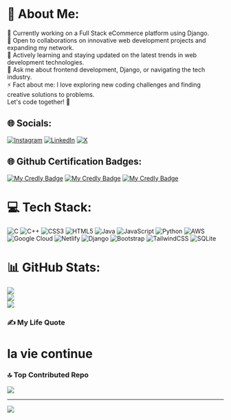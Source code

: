 # 💫 About Me:
🔭 Currently working on a Full Stack eCommerce platform using Django.<br>👯 Open to collaborations on innovative web development projects and expanding my network.<br>🌱 Actively learning and staying updated on the latest trends in web development technologies.<br>💬 Ask me about frontend development, Django, or navigating the tech industry.<br>⚡ Fact about me: I love exploring new coding challenges and finding creative solutions to problems.<br>      Let's code together! 🚀


## 🌐 Socials:
[![Instagram](https://img.shields.io/badge/Instagram-%23E4405F.svg?logo=Instagram&logoColor=white)](https://instagram.com/anuj_joshi_595) [![LinkedIn](https://img.shields.io/badge/LinkedIn-%230077B5.svg?logo=linkedin&logoColor=white)](https://linkedin.com/in/anuj-joshi021) [![X](https://img.shields.io/badge/X-black.svg?logo=X&logoColor=white)](https://x.com/anujjoshi595) 

## 🌐 Github Certification Badges:
[![My Credly Badge](https://github.com/user-attachments/assets/6fba22af-62eb-4afb-92b6-b6e6d1aed3a0)](https://www.credly.com/badges/ad05adfc-3fda-4fb3-9be3-6a4b604deb41/public_url)
[![My Credly Badge](https://github.com/user-attachments/assets/1c1a7e0f-a855-4d2b-a5c2-af346cce3ad6)](https://www.credly.com/badges/cd59da04-a600-411f-a23c-162d4cf2152c/public_url)
[![My Credly Badge](https://github.com/user-attachments/assets/0dd667cc-1f9c-48a5-aa55-3effd2ec780a) ](https://www.credly.com/badges/e9bfecde-6c14-4423-ac28-a30a51a82216/public_url)

# 💻 Tech Stack:
![C](https://img.shields.io/badge/c-%2300599C.svg?style=for-the-badge&logo=c&logoColor=white) ![C++](https://img.shields.io/badge/c++-%2300599C.svg?style=for-the-badge&logo=c%2B%2B&logoColor=white) ![CSS3](https://img.shields.io/badge/css3-%231572B6.svg?style=for-the-badge&logo=css3&logoColor=white) ![HTML5](https://img.shields.io/badge/html5-%23E34F26.svg?style=for-the-badge&logo=html5&logoColor=white) ![Java](https://img.shields.io/badge/java-%23ED8B00.svg?style=for-the-badge&logo=openjdk&logoColor=white) ![JavaScript](https://img.shields.io/badge/javascript-%23323330.svg?style=for-the-badge&logo=javascript&logoColor=%23F7DF1E) ![Python](https://img.shields.io/badge/python-3670A0?style=for-the-badge&logo=python&logoColor=ffdd54) ![AWS](https://img.shields.io/badge/AWS-%23FF9900.svg?style=for-the-badge&logo=amazon-aws&logoColor=white) ![Google Cloud](https://img.shields.io/badge/GoogleCloud-%234285F4.svg?style=for-the-badge&logo=google-cloud&logoColor=white) ![Netlify](https://img.shields.io/badge/netlify-%23000000.svg?style=for-the-badge&logo=netlify&logoColor=#00C7B7) ![Django](https://img.shields.io/badge/django-%23092E20.svg?style=for-the-badge&logo=django&logoColor=white) ![Bootstrap](https://img.shields.io/badge/bootstrap-%238511FA.svg?style=for-the-badge&logo=bootstrap&logoColor=white) ![TailwindCSS](https://img.shields.io/badge/tailwindcss-%2338B2AC.svg?style=for-the-badge&logo=tailwind-css&logoColor=white) ![SQLite](https://img.shields.io/badge/sqlite-%2307405e.svg?style=for-the-badge&logo=sqlite&logoColor=white)
# 📊 GitHub Stats:

![](https://github-readme-stats.vercel.app/api?username=Anujjoshi021&theme=blue-green&hide_border=false&include_all_commits=false&count_private=false)<br/>
![](https://github-readme-streak-stats.herokuapp.com/?user=Anujjoshi021&theme=blue-green&hide_border=false)<br/>
![](https://github-readme-stats.vercel.app/api/top-langs/?username=Anujjoshi021&theme=blue-green&hide_border=false&include_all_commits=false&count_private=false&layout=compact)

### ✍️ My Life Quote
<h1>la vie continue</h1>

### 🔝 Top Contributed Repo
![](https://github-contributor-stats.vercel.app/api?username=Anujjoshi021&limit=5&theme=dark&combine_all_yearly_contributions=true)

---
[![](https://visitcount.itsvg.in/api?id=Anujjoshi021&icon=0&color=0)](https://visitcount.itsvg.in)

<!-- Proudly created with GPRM ( https://gprm.itsvg.in ) -->
